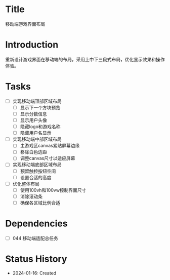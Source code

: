 # Title
移动端游戏界面布局

# Introduction
重新设计游戏界面在移动端的布局，采用上中下三段式布局，优化显示效果和操作体验。

# Tasks
- [ ] 实现移动端顶部区域布局
  - [ ] 显示下一个方块预览
  - [ ] 显示分数信息
  - [ ] 显示用户头像
  - [ ] 隐藏logo和游戏名称
  - [ ] 隐藏用户名显示
- [ ] 实现移动端中部区域布局
  - [ ] 主游戏区canvas紧贴屏幕边缘
  - [ ] 移除白色边距
  - [ ] 调整canvas尺寸以适应屏幕
- [ ] 实现移动端底部区域布局
  - [ ] 预留触控按钮空间
  - [ ] 设置合适的高度
- [ ] 优化整体布局
  - [ ] 使用100vh和100vw控制界面尺寸
  - [ ] 消除滚动条
  - [ ] 确保各区域比例合适

# Dependencies
- [ ] 044 移动端适配总任务

# Status History
- 2024-01-16: Created
